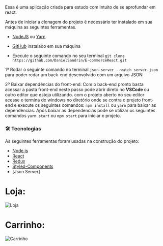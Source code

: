 Essa é uma aplicação criada para estudo com intuito de se aprofundar em react.

Antes de iniciar a clonagem do projeto é necessário ter instalado em sua máquina as seguintes ferramentas.
 - [NodeJS](https://nodejs.org/en/) ou [Yarn](https://yarnpkg.com/)
 - [GitHub](https://git-scm.com/downloads) instalado em sua máquina 

 - Execute o seguinte comando no seu terminal `git clone https://github.com/DanielSandrin/E-commerceReact.git`

1º Rodar o seguinte comando no terminal `json-server --watch server.json` para poder rodar um back-end desenvolvido com um arquivo JSON

2º Baixar dependências do front-end: Com o back-end pronto basta acessar a pasta front-end neste passo pode abrir direto no  <b> VSCode </b> ou outro editor que esteja
utilizando. com o projeto aberto no seu editor acesse o termina do windows no diretório onde se contra o projeto front-end e execute os seguintes comandos:
  `npm install` ou `yarn` para baixar as dependências.
Após baixar as dependencias pode se utilizar os seguintes comandos `yarn start` ou `npm start` para iniciar o projeto.  

### 🛠 Tecnologias

As seguintes ferramentas foram usadas na construção do projeto:

- [Node.js](https://nodejs.org/en/)
- [React](https://pt-br.reactjs.org/)
- [Redux](https://redux.js.org/)
- [Styled-Components](https://redux.js.org/)
- [Json Server]

# Loja:
![Loja](https://user-images.githubusercontent.com/40778725/113061848-142d6b00-9189-11eb-8d06-9d38a8ab4508.png)
# Carrinho:
![Carrinho](https://user-images.githubusercontent.com/40778725/113061951-4c34ae00-9189-11eb-8949-30885b09ac85.png)
